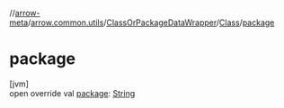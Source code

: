 //[arrow-meta](../../../../index.md)/[arrow.common.utils](../../index.md)/[ClassOrPackageDataWrapper](../index.md)/[Class](index.md)/[package](package.md)

# package

[jvm]\
open override val [package](package.md): [String](https://kotlinlang.org/api/latest/jvm/stdlib/kotlin/-string/index.html)
